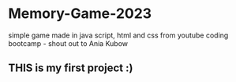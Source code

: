 # Memory-Game-2023
simple game made in java script, html and css from youtube coding bootcamp - shout out to Ania Kubow


## THIS is my first project :)
